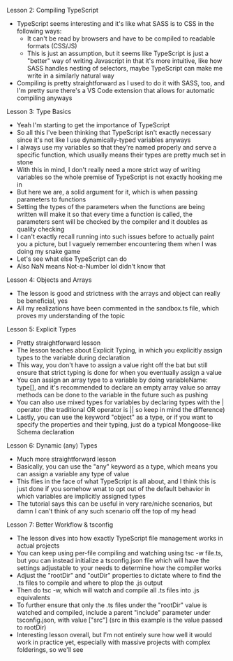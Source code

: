 Lesson 2: Compiling TypeScript
* TypeScript seems interesting and it's like what SASS is to CSS in the following ways:
  * It can't be read by browsers and have to be compiled to readable formats (CSS/JS)
  * This is just an assumption, but it seems like TypeScript is just a "better" way of writing Javascript in that it's more intuitive, like how SASS handles nesting of selectors, maybe TypeScript can make me write in a similarly natural way
* Compiling is pretty straightforward as I used to do it with SASS, too, and I'm pretty sure there's a VS Code extension that allows for automatic compiling anyways

Lesson 3: Type Basics
* Yeah I'm starting to get the importance of TypeScript
* So all this I've been thinking that TypeScript isn't exactly necessary since it's not like I use dynamically-typed variables anyways
* I always use my variables so that they're named properly and serve a specific function, which usually means their types are pretty much set in stone
* With this in mind, I don't really need a more strict way of writing variables so the whole premise of TypeScript is not exactly hooking me in
* But here we are, a solid argument for it, which is when passing parameters to functions
* Setting the types of the parameters when the functions are being written will make it so that every time a function is called, the parameters sent will be checked by the compiler and it doubles as quality checking
* I can't exactly recall running into such issues before to actually paint you a picture, but I vaguely remember encountering them when I was doing my snake game
* Let's see what else TypeScript can do
* Also NaN means Not-a-Number lol didn't know that

Lesson 4: Objects and Arrays
* The lesson is good and strictness with the arrays and object can really be beneficial, yes
* All my realizations have been commented in the sandbox.ts file, which proves my understanding of the topic

Lesson 5: Explicit Types
* Pretty straightforward lesson
* The lesson teaches about Explicit Typing, in which you explicitly assign types to the variable during declaration
* This way, you don't have to assign a value right off the bat but still ensure that strict typing is done for when you eventually assign a value
* You can assign an array type to a variable by doing variableName: type[], and it's recommended to declare an empty array value so array methods can be done to the variable in the future such as pushing
* You can also use mixed types for variables by declaring types with the | operator (the traditional OR operator is || so keep in mind the difference)
* Lastly, you can use the keyword "object" as a type, or if you want to specify the properties and their typing, just do a typical Mongoose-like Schema declaration

Lesson 6: Dynamic (any) Types
* Much more straightforward lesson
* Basically, you can use the "any" keyword as a type, which means you can assign a variable any type of value
* This flies in the face of what TypeScript is all about, and I think this is just done if you somehow wnat to opt out of the default behavior in which variables are implicitly assigned types
* The tutorial says this can be useful in very rare/niche scenarios, but damn I can't think of any such scenario off the top of my head

Lesson 7: Better Workflow & tsconfig
* The lesson dives into how exactly TypeScript file management works in actual projects
* You can keep using per-file compiling and watching using tsc -w file.ts, but you can instead initialize a tsconfig.json file which will have the settings adjustable to your needs to determine how the compiler works
* Adjust the "rootDir" and "outDir" properties to dictate where to find the .ts files to compile and where to plop the .js output
* Then do tsc -w, which will watch and compile all .ts files into .js equivalents
* To further ensure that only the .ts files under the "rootDir" value is watched and compiled, include a parent "include" parameter under tsconfig.json, with value ["src"] (src in this example is the value passed to rootDir)
* Interesting lesson overall, but I'm not entirely sure how well it would work in practice yet, especially with massive projects with complex folderings, so we'll see